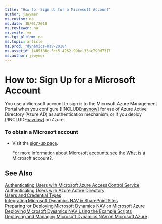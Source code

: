 ```yaml
---
title: "How to: Sign Up for a Microsoft Account"
author: jswymer
ms.custom: na
ms.date: 10/01/2018
ms.reviewer: na
ms.suite: na
ms.tgt_pltfrm: na
ms.topic: article
ms.prod: "dynamics-nav-2018"
ms.assetid: 1405f86c-5ec5-4262-99be-33ac790d7317
ms.author: jswymer
---
```

# How to: Sign Up for a Microsoft Account
You use a Microsoft account to sign in to the Microsoft Azure Management Portal when you configure [!INCLUDE[navnow](includes/navnow_md.md)] for use of Azure Active Directory \(Azure AD\) as authentication mechanism, or if you deploy [!INCLUDE[navnow](includes/navnow_md.md)] on Azure.  

### To obtain a Microsoft account  

-   Visit the [sign-up page](https://go.microsoft.com/fwlink/?LinkId=271493).  

     For more information about Microsoft accounts, see the [What is a Microsoft account?](https://go.microsoft.com/fwlink/?LinkId=271494).  

## See Also  
[Authenticating Users with Microsoft Azure Access Control Service](Authenticating-Users-with-Microsoft-Azure-Access-Control-Service.md)   
[Authenticating Users with Azure Active Directory](Authenticating-Users-with-Azure-Active-Directory.md)   
[Users and Credential Types](Users-and-Credential-Types.md)   
[Integrating Microsoft Dynamics NAV in SharePoint Sites](Integrating-Microsoft-Dynamics-NAV-in-SharePoint-Sites.md)   
[Preparing for Deploying Microsoft Dynamics NAV on Microsoft Azure](Preparing-for-Deploying-Microsoft-Dynamics-NAV-on-Microsoft-Azure.md)   
[Deploying Microsoft Dynamics NAV Using the Example Scripts](Deploying-Microsoft-Dynamics-NAV-Using-the-Example-Scripts.md)   
[Deploying and Managing Microsoft Dynamics NAV on Microsoft Azure](Deploying-and-Managing-Microsoft-Dynamics-NAV-on-Microsoft-Azure.md)
